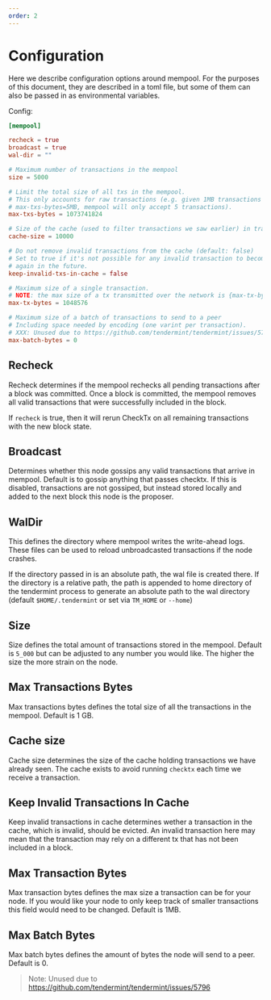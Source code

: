 ```yaml
---
order: 2
---
```


# Configuration

Here we describe configuration options around mempool.
For the purposes of this document, they are described
in a toml file, but some of them can also be passed in as
environmental variables.


Config:

```toml
[mempool]

recheck = true
broadcast = true
wal-dir = ""

# Maximum number of transactions in the mempool
size = 5000

# Limit the total size of all txs in the mempool.
# This only accounts for raw transactions (e.g. given 1MB transactions and
# max-txs-bytes=5MB, mempool will only accept 5 transactions).
max-txs-bytes = 1073741824

# Size of the cache (used to filter transactions we saw earlier) in transactions
cache-size = 10000

# Do not remove invalid transactions from the cache (default: false)
# Set to true if it's not possible for any invalid transaction to become valid
# again in the future.
keep-invalid-txs-in-cache = false

# Maximum size of a single transaction.
# NOTE: the max size of a tx transmitted over the network is {max-tx-bytes}.
max-tx-bytes = 1048576

# Maximum size of a batch of transactions to send to a peer
# Including space needed by encoding (one varint per transaction).
# XXX: Unused due to https://github.com/tendermint/tendermint/issues/5796
max-batch-bytes = 0
```

<!-- Flag: `--mempool.recheck=false`

Environment: `TM_MEMPOOL_RECHECK=false` -->


## Recheck


Recheck determines if the mempool rechecks all pending
transactions after a block was committed. Once a block
is committed, the mempool removes all valid transactions
that were successfully included in the block.

If `recheck` is true, then it will rerun CheckTx on
all remaining transactions with the new block state.
## Broadcast

Determines whether this node gossips any valid transactions
that arrive in mempool. Default is to gossip anything that
passes checktx. If this is disabled, transactions are not
gossiped, but instead stored locally and added to the next
block this node is the proposer.
## WalDir

This defines the directory where mempool writes the write-ahead
logs. These files can be used to reload unbroadcasted
transactions if the node crashes.

If the directory passed in is an absolute path, the wal file is
created there. If the directory is a relative path, the path is
appended to home directory of the tendermint process to
generate an absolute path to the wal directory
(default `$HOME/.tendermint` or set via `TM_HOME` or `--home`)

## Size 

Size defines the total amount of transactions stored in the mempool. Default is `5_000` but can be adjusted to any number you would like. The higher the size the more strain on the node. 

## Max Transactions Bytes

Max transactions bytes defines the total size of all the transactions in the mempool. Default is 1 GB.

## Cache size

Cache size determines the size of the cache holding transactions we have already seen. The cache exists to avoid running `checktx` each time we receive a transaction.

## Keep Invalid Transactions In Cache

Keep invalid transactions in cache determines wether a transaction in the cache, which is invalid, should be evicted. An invalid transaction here may mean that the transaction may rely on a different tx that has not been included in a block. 

## Max Transaction Bytes

Max transaction bytes defines the max size a transaction can be for your node. If you would like your node to only keep track of smaller transactions this field would need to be changed. Default is 1MB.

## Max Batch Bytes

Max batch bytes defines the amount of bytes the node will send to a peer. Default is 0.

> Note: Unused due to https://github.com/tendermint/tendermint/issues/5796
